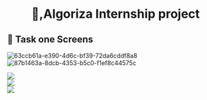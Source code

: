 
<h1 align="center"> 👋,Algoriza Internship project </h1>

## 📱 Task one Screens



    
  
![63ccb61a-e390-4d6c-bf39-72da6cddf8a8](https://user-images.githubusercontent.com/72301777/176323521-8849c887-d6d1-4c60-90e9-53b3d28acd14.jpg)
![87b1463a-8dcb-4353-b5c0-f1ef8c44575c](https://user-images.githubusercontent.com/72301777/176323525-14089269-f4cd-444b-af8e-836202c564f8.jpg)
 
 

<div class="row">
  <div class="column">
   <img src="https://user-images.githubusercontent.com/72301777/176323521-8849c887-d6d1-4c60-90e9-53b3d28acd14.jpg" 

  </div>
  <div class="column">
  <img src="https://user-images.githubusercontent.com/72301777/176323521-8849c887-d6d1-4c60-90e9-53b3d28acd14.jpg" 

  </div>
  <div class="column">
   <img src="https://user-images.githubusercontent.com/72301777/176323521-8849c887-d6d1-4c60-90e9-53b3d28acd14.jpg" 

  </div>
</div>
